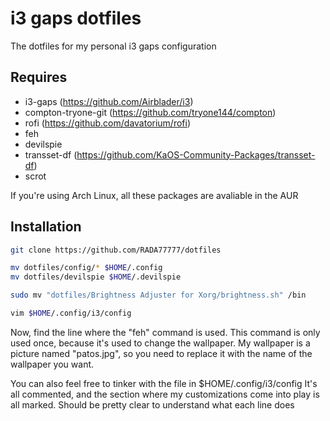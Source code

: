 # i3 gaps dotfiles

The dotfiles for my personal i3 gaps configuration

## Requires

* i3-gaps (https://github.com/Airblader/i3)
* compton-tryone-git (https://github.com/tryone144/compton)
* rofi (https://github.com/davatorium/rofi)
* feh
* devilspie 
* transset-df (https://github.com/KaOS-Community-Packages/transset-df)
* scrot

If you're using Arch Linux, all these packages are avaliable in the AUR

## Installation

```bash
git clone https://github.com/RADA77777/dotfiles

mv dotfiles/config/* $HOME/.config
mv dotfiles/devilspie $HOME/.devilspie

sudo mv "dotfiles/Brightness Adjuster for Xorg/brightness.sh" /bin

vim $HOME/.config/i3/config
```

Now, find the line where the "feh" command is used. This command is only used once, because it's used to change the wallpaper.
My wallpaper is a picture named "patos.jpg", so you need to replace it with the name of the wallpaper you want.

You can also feel free to tinker with the file in $HOME/.config/i3/config
It's all commented, and the section where my customizations come into play is all marked. Should be pretty clear to understand
what each line does
